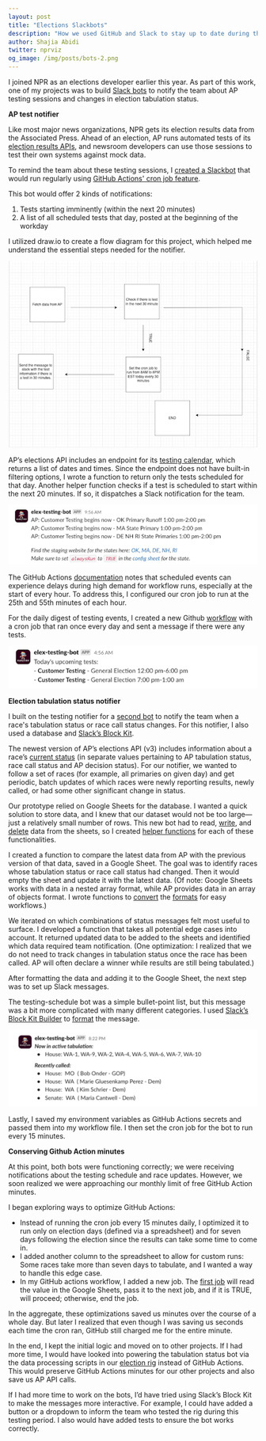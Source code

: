 ```yaml
---
layout: post
title: "Elections Slackbots"
description: "How we used GitHub and Slack to stay up to date during the 2024 election season."
author: Shajia Abidi
twitter: nprviz
og_image: /img/posts/bots-2.png
---
```


<style type="text/css">
  .entry section img { max-width: 550px; }
</style>

I joined NPR as an elections developer earlier this year. As part of this work, one of my projects was to build [Slack bots](https://github.com/nprapps/elections-bots/tree/general-elections) to notify the team about AP testing sessions and changes in election tabulation status.

**AP test notifier**

Like most major news organizations, NPR gets its election results data from the Associated Press. Ahead of an election, AP runs automated tests of its [election results APIs](https://developer.ap.org/ap-elections-api/docs/index.html#t=Welcome.htm), and newsroom developers can use those sessions to test their own systems against mock data.

To remind the team about these testing sessions, I [created a Slackbot](https://github.com/nprapps/elections-bots/tree/general-elections/elex-testing-results) that would run regularly using [GitHub Actions' cron job feature](https://github.com/nprapps/elections-bots/blob/general-elections/.github/workflows/schedule.yml).

This bot would offer 2 kinds of notifications:

1. Tests starting imminently (within the next 20 minutes)  
2. A list of all scheduled tests that day, posted at the beginning of the workday

I utilized draw.io to create a flow diagram for this project, which helped me understand the essential steps needed for the notifier.

![](/img/posts/bots-1.png)

AP’s elections API includes an endpoint for its [testing calendar](https://developer.ap.org/ap-elections-api/docs/index.html?#t=Customer_Testing_Schedule_Report.htm&rhsearch=calendar%20report&rhhlterm=calendar%20report&rhsyns=%20), which returns a list of dates and times. Since the endpoint does not have built-in filtering options, I wrote a function to return only the tests scheduled for that day. Another helper function checks if a test is scheduled to start within the next 20 minutes. If so, it dispatches a Slack notification for the team.

![](/img/posts/bots-2.png)

The GitHub Actions [documentation](https://docs.github.com/en/actions/writing-workflows/choosing-when-your-workflow-runs/events-that-trigger-workflows#schedule) notes that scheduled events can experience delays during high demand for workflow runs, especially at the start of every hour. To address this, I configured our cron job to run at the 25th and 55th minutes of each hour.

For the daily digest of testing events, I created a new Github [workflow](https://github.com/nprapps/elections-bots/blob/main/.github/workflows/schedule.yml) with a cron job that ran once every day and sent a message if there were any tests.

![](/img/posts/bots-3.png)

**Election tabulation status notifier**

I built on the testing notifier for a [second bot](https://github.com/nprapps/elections-bots/tree/general-elections/elex-tabulation-data) to notify the team when a race's tabulation status or race call status changes. For this notifier, I also used a database and [Slack’s Block Kit](https://app.slack.com/block-kit-builder/). 

The newest version of AP’s elections API (v3) includes information about a race’s [current status](https://developer.ap.org/ap-elections-api/docs/index.html?#t=Release_Notes.htm&rhsearch=tabulation%20status&rhhlterm=tabulation%20status&rhsyns=%20) (in separate values pertaining to AP tabulation status, race call status and AP decision status). For our notifier, we wanted to follow a set of races (for example, all primaries on given day) and get periodic, batch updates of which races were newly reporting results, newly called, or had some other significant change in status.

Our prototype relied on Google Sheets for the database. I wanted a quick solution to store data, and I knew that our dataset would not be too large—just a relatively small number of rows. This new bot had to read, [write](https://developers.google.com/sheets/api/reference/rest/v4/spreadsheets.values/append), and [delete](https://developers.google.com/sheets/api/reference/rest/v4/spreadsheets.values/clear) data from the sheets, so I created [helper functions](https://github.com/nprapps/elections-bots/tree/general-elections/elex-tabulation-data/sheets) for each of these functionalities. 

I created a function to compare the latest data from AP with the previous version of that data, saved in a Google Sheet. The goal was to identify races whose tabulation status or race call status had changed. Then it would empty the sheet and update it with the latest data. (Of note: Google Sheets works with data in a nested array format, while AP provides data in an array of objects format. I wrote functions to [convert](https://github.com/nprapps/elections-bots/blob/main/helpers/formatToAddToSheets.js) the [formats](https://github.com/nprapps/elections-bots/blob/main/helpers/formatElexData.js) for easy workflows.)

We iterated on which combinations of status messages felt most useful to surface. I developed a function that takes all potential edge cases into account. It returned updated data to be added to the sheets and identified which data required team notification. (One optimization: I realized that we do not need to track changes in tabulation status once the race has been called. AP will often declare a winner while results are still being tabulated.)

After formatting the data and adding it to the Google Sheet, the next step was to set up Slack messages.

The testing-schedule bot was a simple bullet-point list, but this message was a bit more complicated with many different categories. I used [Slack’s Block Kit Builder](https://app.slack.com/block-kit-builder/) to [format](https://github.com/nprapps/elections-bots/blob/main/elex-tabulation-data/slack/getMessage.js) the message.  

![](/img/posts/bots-4.png)  

Lastly, I saved my environment variables as GitHub Actions secrets and passed them into my workflow file. I then set the cron job for the bot to run every 15 minutes.

**Conserving Github Action minutes**

At this point, both bots were functioning correctly; we were receiving notifications about the testing schedule and race updates. However, we soon realized we were approaching our monthly limit of free GitHub Action minutes. 

I began exploring ways to optimize GitHub Actions:

* Instead of running the cron job every 15 minutes daily, I optimized it to run only on election days (defined via a spreadsheet) and for seven days following the election since the results can take some time to come in.  
* I added another column to the spreadsheet to allow for custom runs: Some races take more than seven days to tabulate, and I wanted a way to handle this edge case.   
* In my GitHub actions workflow, I added a new job. The [first job](https://github.com/nprapps/elections-bots/blob/optimize-ga/.github/workflows/tabs-schedule.yml) will read the value in the Google Sheets, pass it to the next job, and if it is TRUE, will proceed; otherwise, end the job.

In the aggregate, these optimizations saved us minutes over the course of a whole day. But later I realized that even though I was saving us seconds each time the cron ran, GitHub still charged me for the entire minute. 

In the end, I kept the initial logic and moved on to other projects. If I had more time, I would have looked into powering the tabulation status bot via the data processing scripts in our [election rig](https://github.com/nprapps/elections24-general) instead of GitHub Actions. This would preserve GitHub Actions minutes for our other projects and also save us AP API calls. 

If I had more time to work on the bots, I’d have tried using Slack’s Block Kit to make the messages more interactive. For example, I could have added a button or a dropdown to inform the team who tested the rig during this testing period. I also would have added tests to ensure the bot works correctly.
